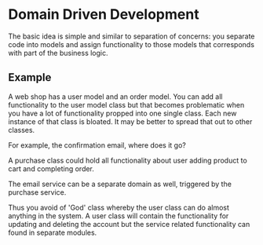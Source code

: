 # Domain Driven Development
The basic idea is simple and similar to separation of concerns: you separate code into models and assign functionality to those models that corresponds with part of the business logic.

## Example
A web shop has a user model and an order model. You can add all functionality to the user model class but that becomes problematic when you have a lot of functionality propped into one single class. Each new instance of that class is bloated. It may be better to spread that out to other classes. 

For example, the confirmation email, where does it go?

A purchase class could hold all functionality about user adding product to cart and completing order.

The email service can be a separate domain as well, triggered by the purchase service.

Thus you avoid of 'God' class whereby the user class can do almost anything in the system. A user class will contain the functionality for updating and deleting the account but the service related functionality can found in separate modules.
